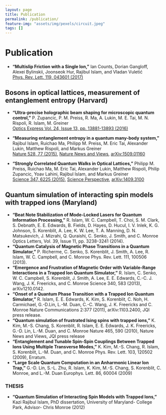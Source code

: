 ```yaml
---
layout: page
title: Publication
permalink: /publication/
feature-img: "assets/img/pexels/circuit.jpeg"
tags: []
---
```


# Publication
- **“Multislip Friction with a Single Ion,”** Ian Counts, Dorian Gangloff, Alexei Bylinskii, Joonseok Hur, Rajibul Islam, and Vladan Vuletić  
   [Phys. Rev. Lett. 119, 043601 (2017)](https://journals.aps.org/prl/abstract/10.1103/PhysRevLett.119.043601)
## Bosons in optical lattices, measurement of entanglement entropy (Harvard)
- **“Ultra-precise holographic beam shaping for microscopic quantum control,”** P. Zupancic, P. M. Preiss, R. Ma, A. Lukin, M. E. Tai, M. N. Rispoli, R. Islam, M. Greiner  
  [Optics Express Vol. 24, Issue 13, pp. 13881-13893 (2016)](https://www.osapublishing.org/oe/abstract.cfm?uri=oe-24-13-13881)

- **“Measuring entanglement entropy in a quantum many-body system,”** Rajibul Islam, Ruichao Ma, Philipp M. Preiss, M. Eric Tai, Alexander Lukin, Matthew Rispoli, and Markus Greiner  
[Nature 528, 77 (2015)](http://www.nature.com/nature/journal/v528/n7580/full/nature15750.html), [Nature News and Views](https://www.nature.com/articles/528048a), [arXiv:1509.01160](http://arxiv.org/abs/1509.01160)
- **“Strongly Correlated Quantum Walks in Optical Lattices,”** Philipp M. Preiss, Ruichao Ma, M. Eric Tai, Alexander Lukin, Matthew Rispoli, Philip Zupancic, Yoav Lahini, Rajibul Islam, and Markus Greiner  
[Science 347, 6225 (2015)](http://www.sciencemag.org/content/347/6227/1229.short), [Science Perspective](http://www.sciencemag.org/content/347/6227/1200.full), [arXiv:1409.3100](http://arxiv.org/abs/1409.3100)
## Quantum simulation of interacting spin models with trapped ions (Maryland)
- **“Beat Note Stabilization of Mode-Locked Lasers for Quantum Information Processing,”** R. Islam, W. C. Campbell, T. Choi, S. M. Clark, S. Debnath, E. E. Edwards, B. Fields, D. Hayes, D. Hucul, I. V. Inlek, K. G. Johnson, S. Korenblit, A. Lee, K. W. Lee, T. A. Manning, D. N. Matsukevich, J. Mizrahi, Q. Quraishi, C. Senko, J. Smith, and C. Monroe
Optics Letters, Vol. 39, Issue 11, pp. 3238-3241 (2014).
- **“Quantum Catalysis of Magnetic Phase Transitions in a Quantum Simulator,”** P. Richerme, C. Senko, S. Korenblit, J. Smith, A. Lee, R. Islam, W. C. Campbell, and C. Monroe
Phys. Rev. Lett. 111, 100506 (2013).
- **“Emergence and Frustration of Magnetic Order with Variable-Range Interactions in a Trapped Ion Quantum Simulator,”** R. Islam, C. Senko, W. C. Campbell, S. Korenblit, J. Smith, A. Lee, E. E. Edwards, C.-C. J. Wang, J. K. Freericks, and C. Monroe
Science 340, 583 (2013), arXiv1210.0142.
- **“Onset of a Quantum Phase Transition with a Trapped Ion Quantum Simulator,”** R. Islam, E. E. Edwards, K. Kim, S. Korenblit, C. Noh, H. Carmichael, G.-D.Lin, L.-M. Duan, C.-C. Wang, J. K. Freericks and C. Monroe
Nature Communications 2:377 (2011), arXiv:1103.2400, JQI press release.
- **“Quantum simulation of frustrated Ising spins with trapped ions,”** K. Kim, M.-S. Chang, S. Korenblit, R. Islam, E. E. Edwards, J. K. Freericks, G.-D. Lin, L.-M. Duan, and C. Monroe
Nature 465, 590 (2010), Nature News and Views, JQI press release
- **“Entanglement and Tunable Spin-Spin Couplings Between Trapped Ions Using Multiple Transverse Modes,”** K. Kim, M.-S. Chang, R. Islam, S. Korenblit, L.-M. Duan, and C. Monroe
Phys. Rev. Lett. 103, 120502 (2009), Erratum.
- **“Large Scale Quantum Computation in an Anharmonic Linear Ion Trap,”** G.-D. Lin, S.-L. Zhu, R. Islam, K. Kim, M.-S. Chang, S. Korenblit, C. Monroe, and L.-M. Duan
Europhys. Lett. 86, 60004 (2009)
### THESIS
- **“Quantum Simulation of Interacting Spin Models with Trapped Ions,”** Kazi Rajibul Islam, PhD dissertation, University of Maryland- College Park, Advisor- Chris Monroe (2012)